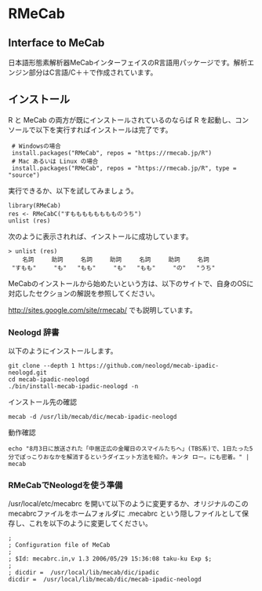 # RMeCab

## Interface to MeCab

日本語形態素解析器MeCabインターフェイスのR言語用パッケージです。解析エンジン部分はC言語/C＋＋で作成されています。


## インストール


R と MeCab の両方が既にインストールされているのならば R を起動し、コンソールで以下を実行すればインストールは完了です。

```
 # Windowsの場合
 install.packages("RMeCab", repos = "https://rmecab.jp/R") 
 # Mac あるいは Linux の場合 
 install.packages("RMeCab", repos = "https://rmecab.jp/R", type = "source") 
 ```
 
実行できるか、以下を試してみましょう。

```
library(RMeCab)
res <- RMeCabC("すもももももももものうち")
unlist (res)
```

次のように表示されれば、インストールに成功しています。

```
> unlist (res)
    名詞     助詞     名詞     助詞     名詞     助詞     名詞 
 "すもも"     "も"   "もも"     "も"   "もも"     "の"   "うち" 
 ```
 
 
MeCabのインストールから始めたいという方は、以下のサイトで、自身のOSに対応したセクションの解説を参照してください。


http://sites.google.com/site/rmecab/ でも説明しています。

### Neologd 辞書

以下のようにインストールします。

```
git clone --depth 1 https://github.com/neologd/mecab-ipadic-neologd.git
cd mecab-ipadic-neologd
./bin/install-mecab-ipadic-neologd -n
```

インストール先の確認

```
mecab -d /usr/lib/mecab/dic/mecab-ipadic-neologd
```

動作確認

```
echo "8月3日に放送された「中居正広の金曜日のスマイルたちへ」(TBS系)で、1日たった5分でぽっこりおなかを解消するというダイエット方法を紹介。キンタ ロー。にも密着。" | mecab

```

### RMeCabでNeologdを使う準備


/usr/local/etc/mecabrc を開いて以下のように変更するか、オリジナルのこのmecabrcファイルをホームフォルダに .mecabrc という隠しファイルとして保存し、これを以下のように変更してください。

```
;
; Configuration file of MeCab
;
; $Id: mecabrc.in,v 1.3 2006/05/29 15:36:08 taku-ku Exp $;
;
; dicdir =  /usr/local/lib/mecab/dic/ipadic
dicdir =  /usr/local/lib/mecab/dic/mecab-ipadic-neologd
 
```

